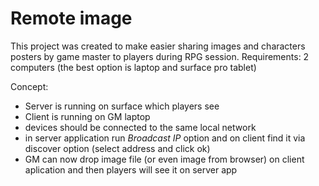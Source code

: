 # Remote image
This project was created to make easier sharing images and characters posters by game master to players during RPG session.
Requirements: 2 computers (the best option is laptop and surface pro tablet)

Concept:
+ Server is running on surface which players see
+ Client is running on GM laptop
+ devices should be connected to the same local network
+ in server application run *Broadcast IP* option and on client find it via discover option (select address and click ok)
+ GM can now drop image file (or even image from browser) on client aplication and then players will see it on server app
